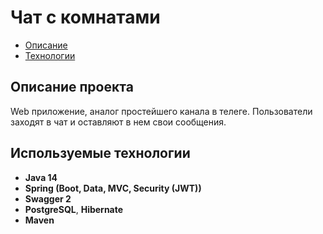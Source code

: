 # Чат с комнатами
+ [Описание](#Описание-проекта)
+ [Технологии](#Используемые-технологии)

## Описание проекта
Web приложение, аналог простейшего канала в телеге.
Пользователи заходят в чат и оставляют в нем свои сообщения.

## Используемые технологии
+ **Java 14**
+ **Spring (Boot, Data, MVC, Security (JWT))**
+ **Swagger 2**
+ **PostgreSQL**, **Hibernate**
+ **Maven**
